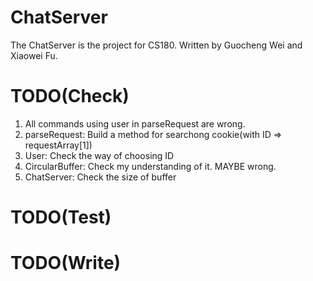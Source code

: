 # ChatServer
The ChatServer is the project for CS180. Written by Guocheng Wei and Xiaowei Fu. 

# TODO(Check)
1. All commands using user in parseRequest are wrong.
2. parseRequest: Build a method for searchong cookie(with ID => requestArray[1])
3. User: Check the way of choosing ID
4. CircularBuffer: Check my understanding of it. MAYBE wrong.
5. ChatServer: Check the size of buffer

# TODO(Test)

# TODO(Write)
